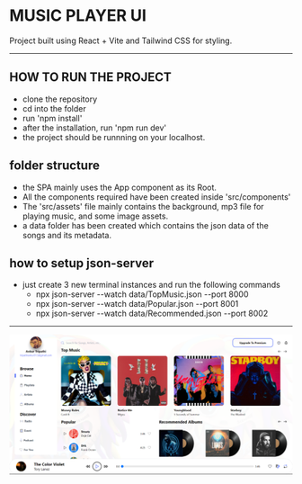 # MUSIC PLAYER UI

Project built using React + Vite and Tailwind CSS for styling.

---

## HOW TO RUN THE PROJECT

- clone the repository
- cd into the folder
- run 'npm install'
- after the installation, run 'npm run dev'
- the project should be runnning on your localhost.

## folder structure

- the SPA mainly uses the App component as its Root.
- All the components required have been created inside 'src/components'
- The 'src/assets' file mainly contains the background, mp3 file for playing music, and some image assets.
- a data folder has been created which contains the json data of the songs and its metadata.

## how to setup json-server

- just create 3 new terminal instances and run the following commands
  - npx json-server --watch data/TopMusic.json --port 8000
  - npx json-server --watch data/Popular.json --port 8001
  - npx json-server --watch data/Recommended.json --port 8002

---

![Screenshot](image.png)

